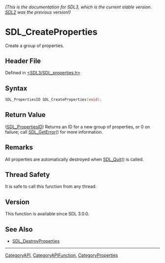 ###### (This is the documentation for SDL3, which is the current stable version. [SDL2](https://wiki.libsdl.org/SDL2/) was the previous version!)
# SDL_CreateProperties

Create a group of properties.

## Header File

Defined in [<SDL3/SDL_properties.h>](https://github.com/libsdl-org/SDL/blob/main/include/SDL3/SDL_properties.h)

## Syntax

```c
SDL_PropertiesID SDL_CreateProperties(void);
```

## Return Value

([SDL_PropertiesID](SDL_PropertiesID)) Returns an ID for a new group of
properties, or 0 on failure; call [SDL_GetError](SDL_GetError)() for more
information.

## Remarks

All properties are automatically destroyed when [SDL_Quit](SDL_Quit)() is
called.

## Thread Safety

It is safe to call this function from any thread.

## Version

This function is available since SDL 3.0.0.

## See Also

- [SDL_DestroyProperties](SDL_DestroyProperties)

----
[CategoryAPI](CategoryAPI), [CategoryAPIFunction](CategoryAPIFunction), [CategoryProperties](CategoryProperties)

